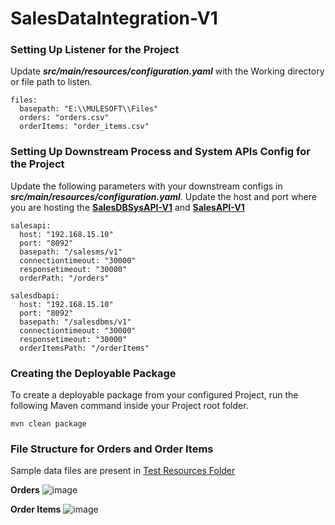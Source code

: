 # SalesDataIntegration-V1

### Setting Up Listener for the Project
Update ***src/main/resources/configuration.yaml*** with the Working directory or file path to listen.
```
files:
  basepath: "E:\\MULESOFT\\Files"
  orders: "orders.csv"
  orderItems: "order_items.csv"
```

### Setting Up Downstream Process and System APIs Config for the Project
Update the following parameters with your downstream configs in ***src/main/resources/configuration.yaml***. Update the host and port where you are hosting the [**SalesDBSysAPI-V1**](https://github.com/SauravB7/SalesDBSysAPI-V1) and [**SalesAPI-V1**](https://github.com/SauravB7/SalesAPI-V1)
```
salesapi:
  host: "192.168.15.10"
  port: "8092"
  basepath: "/salesms/v1"
  connectiontimeout: "30000"
  responsetimeout: "30000"
  orderPath: "/orders"
  
salesdbapi:
  host: "192.168.15.10"
  port: "8092"
  basepath: "/salesdbms/v1"
  connectiontimeout: "30000"
  responsetimeout: "30000"
  orderItemsPath: "/orderItems"
```

### Creating the Deployable Package
To create a deployable package from your configured Project, run the following Maven command inside your Project root folder.
```
mvn clean package
```

### File Structure for Orders and Order Items

Sample data files are present in [Test Resources Folder](./src/test/resources)

**Orders**
![image](https://user-images.githubusercontent.com/28842863/167984463-e04917c4-28ba-4fa2-b03c-b0d57d889100.png)

**Order Items**
![image](https://user-images.githubusercontent.com/28842863/167984535-8173da34-edb7-4100-949e-7db61c359d01.png)

